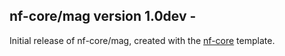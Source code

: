 
## nf-core/mag version 1.0dev - <date>
Initial release of nf-core/mag, created with the [nf-core](http://nf-co.re/) template.
